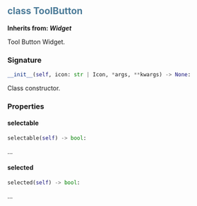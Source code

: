 #  

## <h2 style="color: #4d7c99;">class ToolButton</h2>


**Inherits from: _Widget_**

Tool Button Widget.


### Signature

```python
__init__(self, icon: str | Icon, *args, **kwargs) -> None:
```

Class constructor.


### Properties


#### selectable

```python
selectable(self) -> bool:
```

...

#### selected

```python
selected(self) -> bool:
```

...
